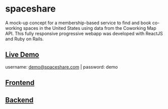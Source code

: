 # spaceshare
A mock-up concept for a membership-based service to find and book co-working spaces in the United States using data from the Coworking Map API. This fully responsive progressive webapp was developed with ReactJS and Ruby on Rails.

## [Live Demo](http://spaceshare-coworking.herokuapp.com/) 
username: demo@spaceshare.com | password: demo
## [Frontend](http://github.com/jerryjcchang/spaceshare-frontend)
## [Backend](http://github.com/jerryjcchang/spaceshare-backend)

